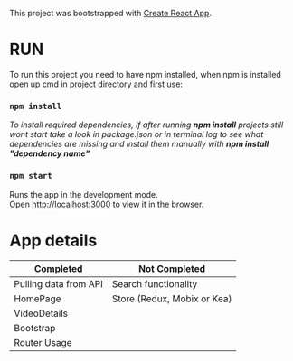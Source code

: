 This project was bootstrapped with [Create React App](https://github.com/facebook/create-react-app).

# RUN

To run this project you need to have npm installed, when npm is installed open up cmd in project directory and first use:

### `npm install`

*To install required dependencies, if after running **npm install** projects still wont start take a look in package.json or in terminal log to see what dependencies are missing and install them manually with **npm install "dependency name"***

### `npm start`

Runs the app in the development mode.<br>
Open [http://localhost:3000](http://localhost:3000) to view it in the browser.

# App details

| Completed             | Not Completed               |
| --------------------- | --------------------------- |
| Pulling data from API | Search functionality        |
| HomePage              | Store (Redux, Mobix or Kea) |
| VideoDetails          |
| Bootstrap             |
| Router Usage          |

